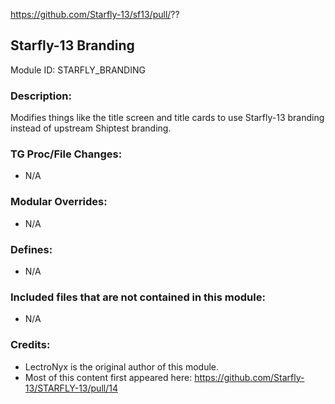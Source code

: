 https://github.com/Starfly-13/sf13/pull/??

## Starfly-13 Branding

Module ID: STARFLY_BRANDING

### Description:

Modifies things like the title screen and title cards to use Starfly-13
branding instead of upstream Shiptest branding.

### TG Proc/File Changes:

- N/A
<!-- If you edited any core procs, you should list them here. You should specify the files and procs you changed.
E.g:
- `code/modules/mob/living.dm`: `proc/overriden_proc`, `var/overriden_var`
-->

### Modular Overrides:

- N/A
<!-- If you added a new modular override (file or code-wise) for your module, you should list it here. Code files should specify what procs they changed, in case of multiple modules using the same file.
E.g:
- `modular_starfly/master_files/sound/my_cool_sound.ogg`
- `modular_starfly/master_files/code/my_modular_override.dm`: `proc/overriden_proc`, `var/overriden_var`
-->

### Defines:

- N/A
<!-- If you needed to add any defines, mention the files you added those defines in, along with the name of the defines. -->

### Included files that are not contained in this module:

- N/A
<!-- Likewise, be it a non-modular file or a modular one that's not contained within the folder belonging to this specific module, it should be mentioned here. Good examples are icons or sounds that are used between multiple modules, or other such edge-cases. -->

### Credits:

- LectroNyx is the original author of this module.
- Most of this content first appeared here: https://github.com/Starfly-13/STARFLY-13/pull/14
